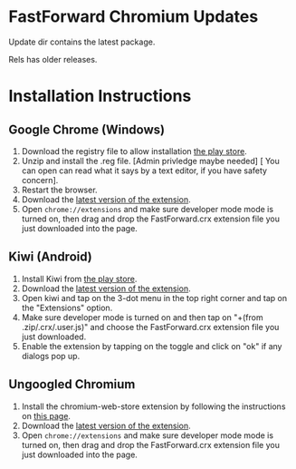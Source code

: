# FastForward Chromium Updates

Update dir contains the latest package.

Rels has older releases.


# Installation Instructions


## Google Chrome (Windows)
1) Download the registry file to allow installation [the play store](https://github.com/Cyberavater/releases/raw/main/winreg/allow_ff.zip).
2) Unzip and install the .reg file. \[Admin privledge maybe needed] \[ You can open can read what it says by a text editor, if you have safety concern].
3) Restart the browser.
4) Download the [latest version of the extension](https://github.com/FastForwardTeam/releases/raw/main/update/FastForward.crx).
5) Open `chrome://extensions` and make sure developer mode mode is turned on, then drag and drop the FastForward.crx extension file you just downloaded into the page.


## Kiwi (Android)
1) Install Kiwi from [the play store](https://play.google.com/store/apps/details?id=com.kiwibrowser.browser).
2) Download the [latest version of the extension](https://github.com/FastForwardTeam/releases/raw/main/update/FastForward.crx).
3) Open kiwi and tap on the 3-dot menu in the top right corner and tap on the "Extensions" option.
4) Make sure developer mode is turned on and then tap on "+(from .zip/.crx/.user.js)" and choose the FastForward.crx extension file you just downloaded.
5) Enable the extension by tapping on the toggle and click on "ok" if any dialogs pop up.


## Ungoogled Chromium
1) Install the chromium-web-store extension by following the instructions on [this page](https://github.com/NeverDecaf/chromium-web-store#installation).
2) Download the [latest version of the extension](https://github.com/FastForwardTeam/releases/raw/main/update/FastForward.crx).
3) Open `chrome://extensions` and make sure developer mode mode is turned on, then drag and drop the FastForward.crx extension file you just downloaded into the page.
